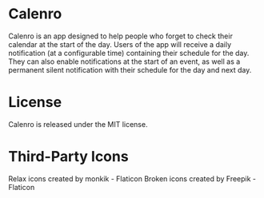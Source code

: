 # Calenro

Calenro is an app designed to help people who forget to check their calendar at the start of the day. Users of the app will receive a daily notification (at a configurable time) containing their schedule for the day. They can also enable notifications at the start of an event, as well as a permanent silent notification with their schedule for the day and next day.

# License

Calenro is released under the MIT license.

# Third-Party Icons

Relax icons created by monkik - Flaticon
Broken icons created by Freepik - Flaticon